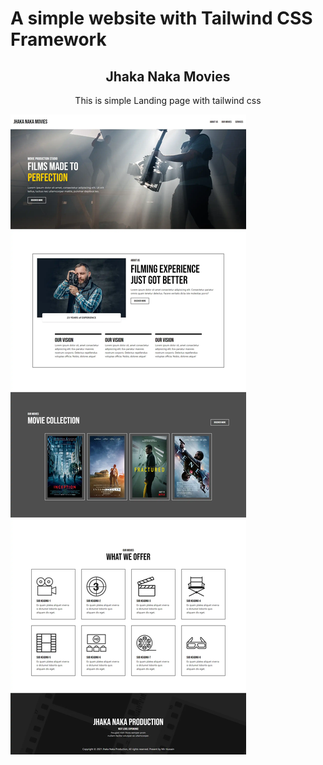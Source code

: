 # A simple website with Tailwind CSS Framework

<h2 align="center">Jhaka Naka Movies</h2>
<p align="center">This is simple Landing page with tailwind css</p>
<a href="https://github.com/the-mihir/jhaka-naka--movie" target="_blank"><img src="./page-preview.webp"></a>
